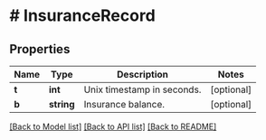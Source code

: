 # # InsuranceRecord

## Properties

Name | Type | Description | Notes
------------ | ------------- | ------------- | -------------
**t** | **int** | Unix timestamp in seconds. | [optional] 
**b** | **string** | Insurance balance. | [optional] 

[[Back to Model list]](../../README.md#documentation-for-models) [[Back to API list]](../../README.md#documentation-for-api-endpoints) [[Back to README]](../../README.md)

